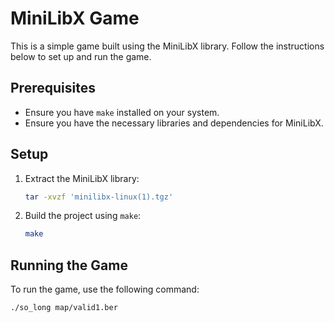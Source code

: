 # MiniLibX Game

This is a simple game built using the MiniLibX library. Follow the instructions below to set up and run the game.

## Prerequisites

- Ensure you have `make` installed on your system.
- Ensure you have the necessary libraries and dependencies for MiniLibX.

## Setup

1. Extract the MiniLibX library:
    ```sh
    tar -xvzf 'minilibx-linux(1).tgz'
    ```

2. Build the project using `make`:
    ```sh
    make
    ```

## Running the Game

To run the game, use the following command:
```sh
./so_long map/valid1.ber
